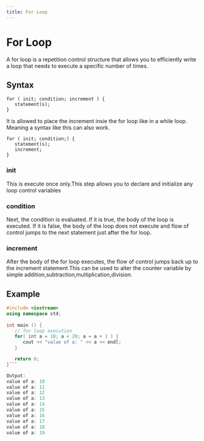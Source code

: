 ```yaml
---
title: For Loop
---
```


# For Loop
A for loop is a repetition control structure that allows you to efficiently write a loop that needs to execute a specific number of times.

## Syntax
```
for ( init; condition; increment ) {
   statement(s);
}
```

It is allowed to place the increment insie the for loop like in a while loop. Meaning a syntax like this can also work.

```
for ( init; condition;) {
   statement(s);
   increment;
}
```

### init
This is execute once only.This step allows you to declare and initialize any loop control variables

### condition
Next, the condition is evaluated. If it is true, the body of the loop is executed. If it is false, the body of the loop does not execute and flow of control jumps to the next statement just after the for loop.

### increment
After the body of the for loop executes, the flow of control jumps back up to the increment statement.This can be used to alter the  counter variable by simple addition,subtraction,multiplication,division.

## Example
```C++
#include <iostream>
using namespace std;
 
int main () {
   // for loop execution
   for( int a = 10; a < 20; a = a + 1 ) {
      cout << "value of a: " << a << endl;
   }

   return 0;
}```

Output:
value of a: 10
value of a: 11
value of a: 12
value of a: 13
value of a: 14
value of a: 15
value of a: 16
value of a: 17
value of a: 18
value of a: 19
